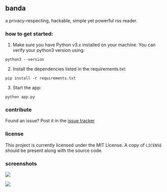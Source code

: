 ## banda

a privacy-respecting, hackable, simple yet powerful rss reader.

### how to get started:

1) Make sure you have Python v3.x installed on your machine. You can verify your python3 version using:

```
python3 --version
```

2) Install the dependencies listed in the requirements.txt:

```
pip install -r requirements.txt
```

3) Start the app:

```
python app.py
```

### contribute

Found an issue? Post it in the [issue tracker](https://github.com/dnuka/banda/issues)

### license

This project is currently licensed under the MIT License. A copy of `LICENSE` should be present along with the source code.

### screenshots

![](static/img/1.png)

![](static/img/2.png)
